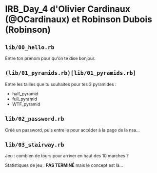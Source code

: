 # IRB_Day_4 d'Olivier Cardinaux (@OCardinaux) et Robinson Dubois (Robinson)

## `lib/00_hello.rb`

Entre ton prénom pour qu'on te dise bonjour.

## `(lib/01_pyramids.rb)[lib/01_pyramids.rb]`

Entre les tailles que tu souhaites pour tes 3 pyramides :

* half_pyramid
* full_pyramid
* WTF_pyramid

## `lib/02_password.rb`

Créé un password, puis entre le pour accéder à la page de la nsa...

## `lib/03_stairway.rb`

Jeu : combien de tours pour arriver en haut des 10 marches ?

Statistiques de jeu : **PAS TERMINÉ** mais le concept est là...
